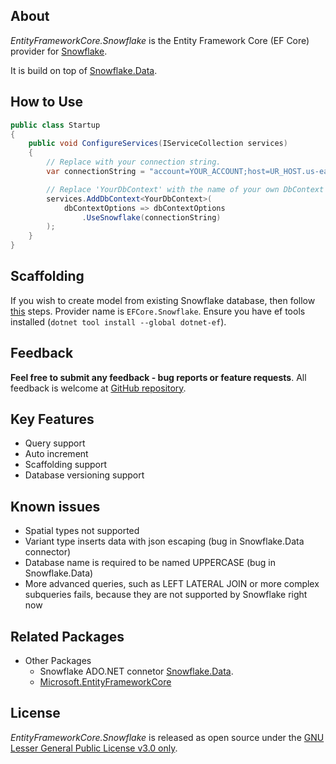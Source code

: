 ## About

_EntityFrameworkCore.Snowflake_ is the Entity Framework Core (EF Core) provider for [Snowflake](https://www.snowflake.com).

It is build on top of [Snowflake.Data](https://github.com/snowflakedb/snowflake-connector-net).

## How to Use

```csharp
public class Startup
{
    public void ConfigureServices(IServiceCollection services)
    {
        // Replace with your connection string.
        var connectionString = "account=YOUR_ACCOUNT;host=UR_HOST.us-east-1.snowflakecomputing.com;user=UR_USER;password=UR_PASSWORD;db=TESTDB;schema=PUBLIC;warehouse=UR_WAREHOUSE";

        // Replace 'YourDbContext' with the name of your own DbContext derived class.
        services.AddDbContext<YourDbContext>(
            dbContextOptions => dbContextOptions
                .UseSnowflake(connectionString)
        );
    }
}
```

## Scaffolding

If you wish to create model from existing Snowflake database, then follow [this](https://learn.microsoft.com/en-us/ef/core/cli/dotnet#dotnet-ef-dbcontext-scaffold) steps. Provider name is `EFCore.Snowflake`.  Ensure you have ef tools installed (`dotnet tool install --global dotnet-ef`).

## Feedback

**Feel free to submit any feedback - bug reports or feature requests**. All feedback is welcome at [GitHub repository](https://github.com/Sielnix/EFCore.Snowflake).


## Key Features

* Query support
* Auto increment
* Scaffolding support
* Database versioning support

## Known issues

* Spatial types not supported
* Variant type inserts data with json escaping (bug in Snowflake.Data connector)
* Database name is required to be named UPPERCASE (bug in Snowflake.Data)
* More advanced queries, such as LEFT LATERAL JOIN or more complex subqueries fails, because they are not supported by Snowflake right now

## Related Packages

* Other Packages
  * Snowflake ADO.NET connetor [Snowflake.Data](https://github.com/snowflakedb/snowflake-connector-net).
  * [Microsoft.EntityFrameworkCore](https://www.nuget.org/packages/Microsoft.EntityFrameworkCore)

## License

_EntityFrameworkCore.Snowflake_ is released as open source under the [GNU Lesser General Public License v3.0 only](https://github.com/Sielnix/EFCore.Snowflake/blob/main/LICENSE).
